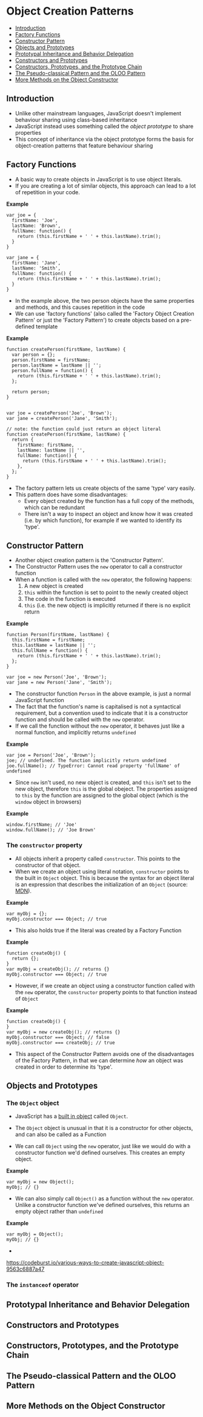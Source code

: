 # Object Creation Patterns

  * [Introduction](#introduction)
  * [Factory Functions](#factory-functions)
  * [Constructor Pattern](#factory-functions)
  * [Objects and Prototypes](#objects-prototypes)
  * [Prototypal Inheritance and Behavior Delegation](#prototypal-inheritance-behaviour-delegation)
  * [Constructors and Prototypes](#constructors-prototypes)
  * [Constructors, Prototypes, and the Prototype Chain](#prototype-chain)
  * [The Pseudo-classical Pattern and the OLOO Pattern](#pseudo-classical-oloo)
  * [More Methods on the Object Constructor](#object-constructor-methods)

<a name="introduction"></a>
## Introduction

  * Unlike other mainstream languages, JavaScript doesn't implement behaviour sharing using class-based inheritance
  * JavaScript instead uses something called the *object prototype* to share properties
  * This concept of inheritance via the object prototype forms the basis for object-creation patterns that feature behaviour sharing

<a name="factory-functions"></a>
## Factory Functions

  * A basic way to create objects in JavaScript is to use object literals.
  * If you are creating a lot of similar objects, this approach can lead to a lot of repetition in your code.

**Example**

```
var joe = {
  firstName: 'Joe',
  lastName: 'Brown',
  fullName: function() {
    return (this.firstName + ' ' + this.lastName).trim();
  }
}

var jane = {
  firstName: 'Jane',
  lastName: 'Smith',
  fullName: function() {
    return (this.firstName + ' ' + this.lastName).trim();
  }
}
```

  * In the example above, the two person objects have the same properties and methods, and this causes repetition in the code
  * We can use 'factory functions' (also called the 'Factory Object Creation Pattern' or just the 'Factory Pattern') to create objects based on a pre-defined template

**Example**

```
function createPerson(firstName, lastName) {
  var person = {};
  person.firstName = firstName;
  person.lastName = lastName || '';
  person.fullName = function() {
    return (this.firstName + ' ' + this.lastName).trim();
  };

  return person;
}


var joe = createPerson('Joe', 'Brown');
var jane = createPerson('Jane', 'Smith');

// note: the function could just return an object literal
function createPerson(firstName, lastName) {
  return {
    firstName: firstName,
    lastName: lastName || '',
    fullName: function() {
      return (this.firstName + ' ' + this.lastName).trim();
    },
  };
}
```

  * The factory pattern lets us create objects of the same 'type' vary easily.
  * This pattern does have some disadvantages:
    * Every object created by the function has a full copy of the methods, which can be redundant
    * There isn't a way to inspect an object and know how it was created (i.e. by which function), for example if we wanted to identify its 'type'.

<a name="factory-functions"></a>
## Constructor Pattern

  * Another object creation pattern is the 'Constructor Pattern'.
  * The Constructor Pattern uses the `new` operator to call a constructor function
  * When a function is called with the `new` operator, the following happens:
    1. A new object is created
    2. `this` within the function is set to point to the newly created object
    3. The code in the function is executed
    4. `this` (i.e. the new object) is implicitly returned if there is no explicit return

**Example**

```
function Person(firstName, lastName) {
  this.firstName = firstName;
  this.lastName = lastName || '';
  this.fullName = function() {
    return (this.firstName + ' ' + this.lastName).trim();
  };
}

var joe = new Person('Joe', 'Brown');
var jane = new Person('Jane', 'Smith');
```

  * The constructor function `Person` in the above example, is just a normal JavaScript function
  * The fact that the function's name is capitalised is not a syntactical requirement, but a convention used to indicate that it is a constructor function and should be called with the `new` operator.
  * If we call the function without the `new` operator, it behaves just like a normal function, and implicitly returns `undefined`

**Example**

```
var joe = Person('Joe', 'Brown');
joe; // undefined. The function implicitly return undefined
joe.fullName(); // TypeError: Cannot read property 'fullName' of undefined
```

  * Since `new` isn't used, no new object is created, and `this` isn't set to the new object, therefore `this` is the global obeject. The properties assigned to `this` by the function are assigned to the global object (which is the `window` object in browsers)

**Example**

```
window.firstName; // 'Joe'
window.fullName(); // 'Joe Brown'
```

### The `constructor` property

  * All objects inherit a property called `constructor`. This points to the constructor of that object.
  * When we create an object using literal notation, `constructor` points to the built in `Object` object. This is because the syntax for an object literal is an expression that describes the initialization of an `Object` (source: [MDN](https://developer.mozilla.org/en-US/docs/Web/JavaScript/Reference/Operators/Object_initializer#Description)).

**Example**

```
var myObj = {};
myObj.constructor === Object; // true
```

  * This also holds true if the literal was created by a Factory Function

**Example**

```
function createObj() {
  return {};
}
var myObj = createObj(); // returns {}
myObj.constructor === Object; // true
```

  * However, if we create an object using a constructor function called with the `new` operator, the `constructor` property points to that function instead of `Object`

**Example**

```
function createObj() {
}
var myObj = new createObj(); // returns {}
myObj.constructor === Object; // false
myObj.constructor === createObj; // true
```

  * This aspect of the Constructor Pattern avoids one of the disadvantages of the Factory Pattern, in that we can determine *how* an object was created in order to determine its 'type'.

<a name="objects-prototypes"></a>
## Objects and Prototypes

### The `Object` object

  * JavaScript has a [built in object](https://developer.mozilla.org/en-US/docs/Web/JavaScript/Reference/Global_Objects/Object) called `Object`.
  * The `Object` object is unusual in that it is a constructor for other objects, and can also be called as a Function

  * We can call `Object` using the `new` operator, just like we would do with a constructor function we'd defined ourselves. This creates an empty object.

**Example**

```
var myObj = new Object();
myObj; // {}
```

  * We can also simply call `Object()` as a function without the `new` operator. Unlike a constructor function we've defined ourselves, this returns an empty object rather than `undefined`

**Example**

```
var myObj = Object();
myObj; // {}
```

  *

https://codeburst.io/various-ways-to-create-javascript-object-9563c6887a47

### The `instanceof` operator

<a name="prototypal-inheritance-behaviour-delegation"></a>
## Prototypal Inheritance and Behavior Delegation


<a name="constructors-prototypes"></a>
## Constructors and Prototypes


<a name="prototype-chain"></a>
## Constructors, Prototypes, and the Prototype Chain


<a name="pseudo-classical-oloo"></a>
## The Pseudo-classical Pattern and the OLOO Pattern


<a name="object-constructor-methods"></a>
## More Methods on the Object Constructor
